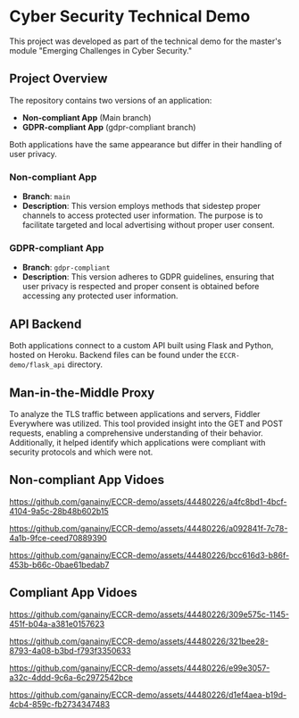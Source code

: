 # Cyber Security Technical Demo

This project was developed as part of the technical demo for the master's module "Emerging Challenges in Cyber Security."

## Project Overview

The repository contains two versions of an application:
- **Non-compliant App** (Main branch)
- **GDPR-compliant App** (gdpr-compliant branch)

Both applications have the same appearance but differ in their handling of user privacy.

### Non-compliant App
- **Branch**: `main`
- **Description**: This version employs methods that sidestep proper channels to access protected user information. The purpose is to facilitate targeted and local advertising without proper user consent.

### GDPR-compliant App
- **Branch**: `gdpr-compliant`
- **Description**: This version adheres to GDPR guidelines, ensuring that user privacy is respected and proper consent is obtained before accessing any protected user information.

## API Backend

Both applications connect to a custom API built using Flask and Python, hosted on Heroku. Backend files can be found under the `ECCR-demo/flask_api` directory.

## Man-in-the-Middle Proxy

To analyze the TLS traffic between applications and servers, Fiddler Everywhere was utilized. This tool provided insight into the GET and POST requests,
enabling a comprehensive understanding of their behavior. Additionally, it helped identify which applications were compliant with security protocols and which were not.

## Non-compliant App Vidoes

https://github.com/ganainy/ECCR-demo/assets/44480226/a4fc8bd1-4bcf-4104-9a5c-28b48b602b15


https://github.com/ganainy/ECCR-demo/assets/44480226/a092841f-7c78-4a1b-9fce-ceed70889390


https://github.com/ganainy/ECCR-demo/assets/44480226/bcc616d3-b86f-453b-b66c-0bae61bedab7


## Compliant App Vidoes

https://github.com/ganainy/ECCR-demo/assets/44480226/309e575c-1145-451f-b04a-a381e0157623


https://github.com/ganainy/ECCR-demo/assets/44480226/321bee28-8793-4a08-b3bd-f793f3350633


https://github.com/ganainy/ECCR-demo/assets/44480226/e99e3057-a32c-4ddd-9c6a-6c2972542bce

https://github.com/ganainy/ECCR-demo/assets/44480226/d1ef4aea-b19d-4cb4-859c-fb2734347483
